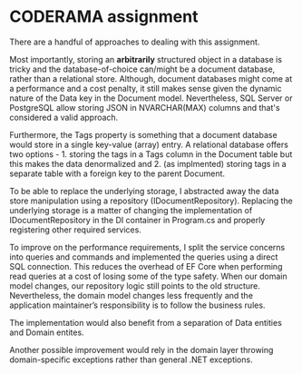 # CODERAMA assignment

There are a handful of approaches to dealing with this assignment.

Most importantly, storing an **arbitrarily** structured object in a database is tricky and  the database-of-choice can/might be a document database, rather than a relational store. Although, document databases might come at a performance and a cost penalty, it still makes sense given the dynamic nature of the Data key in the Document model. Nevertheless, SQL Server or PostgreSQL allow storing JSON in NVARCHAR(MAX) columns and that's considered a valid approach.

Furthermore, the Tags property is something that a document database would store in a single key-value (array) entry. A relational database offers two options - 1. storing the tags in a Tags column in the Document table but this makes the data denormalized and 2. (as implmented) storing tags in a separate table with a foreign key to the parent Document.

To be able to replace the underlying storage, I abstracted away the data store manipulation using a repository (IDocumentRepository). Replacing the underlying storage is a matter of changing the implementation of IDocumentRepository in the DI container in Program.cs and properly registering other required services.

To improve on the performance requirements, I split the service concerns into queries and commands and implemented the queries using a direct SQL connection. This reduces the overhead of EF Core when performing read queries at a cost of losing some of the type safety. When our domain model changes, our repository logic still points to the old structure. Nevertheless, the domain model changes less frequently and the application maintainer’s responsibility is to follow the business rules.

The implementation would also benefit from a separation of Data entities and Domain entites.

Another possible improvement would rely in the domain layer throwing domain-specific exceptions rather than general .NET exceptions.